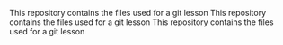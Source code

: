 This repository contains the files used for a git lesson
This repository contains the files used for a git lesson
This repository contains the files used for a git lesson
